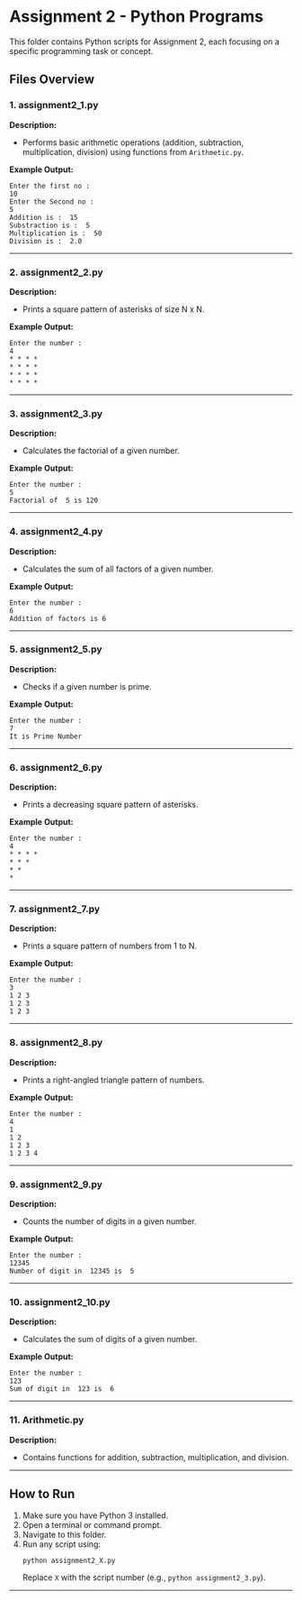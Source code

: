 # Assignment 2 - Python Programs

This folder contains Python scripts for Assignment 2, each focusing on a specific programming task or concept.

## Files Overview

### 1. assignment2_1.py

**Description:**  
- Performs basic arithmetic operations (addition, subtraction, multiplication, division) using functions from `Arithmetic.py`.

**Example Output:**
```
Enter the first no : 
10
Enter the Second no : 
5
Addition is :  15
Substraction is :  5
Multiplication is :  50
Division is :  2.0
```

---

### 2. assignment2_2.py

**Description:**  
- Prints a square pattern of asterisks of size N x N.

**Example Output:**
```
Enter the number :
4
* * * * 
* * * * 
* * * * 
* * * * 
```

---

### 3. assignment2_3.py

**Description:**  
- Calculates the factorial of a given number.

**Example Output:**
```
Enter the number : 
5
Factorial of  5 is 120
```

---

### 4. assignment2_4.py

**Description:**  
- Calculates the sum of all factors of a given number.

**Example Output:**
```
Enter the number : 
6
Addition of factors is 6
```

---

### 5. assignment2_5.py

**Description:**  
- Checks if a given number is prime.

**Example Output:**
```
Enter the number : 
7
It is Prime Number
```

---

### 6. assignment2_6.py

**Description:**  
- Prints a decreasing square pattern of asterisks.

**Example Output:**
```
Enter the number :
4
* * * * 
* * * 
* * 
* 
```

---

### 7. assignment2_7.py

**Description:**  
- Prints a square pattern of numbers from 1 to N.

**Example Output:**
```
Enter the number :
3
1 2 3 
1 2 3 
1 2 3 
```

---

### 8. assignment2_8.py

**Description:**  
- Prints a right-angled triangle pattern of numbers.

**Example Output:**
```
Enter the number :
4
1 
1 2 
1 2 3 
1 2 3 4 
```

---

### 9. assignment2_9.py

**Description:**  
- Counts the number of digits in a given number.

**Example Output:**
```
Enter the number : 
12345
Number of digit in  12345 is  5
```

---

### 10. assignment2_10.py

**Description:**  
- Calculates the sum of digits of a given number.

**Example Output:**
```
Enter the number : 
123
Sum of digit in  123 is  6
```

---

### 11. Arithmetic.py

**Description:**  
- Contains functions for addition, subtraction, multiplication, and division.

---

## How to Run

1. Make sure you have Python 3 installed.
2. Open a terminal or command prompt.
3. Navigate to this folder.
4. Run any script using:
   ```
   python assignment2_X.py
   ```
   Replace `X` with the script number (e.g., `python assignment2_3.py`).

---
